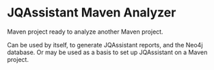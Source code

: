 # JQAssistant Maven Analyzer

Maven project ready to analyze another Maven project.

Can be used by itself, to generate JQAssistant reports, and the Neo4j database. Or may be used as a basis to set up JQAssistant on a Maven project.